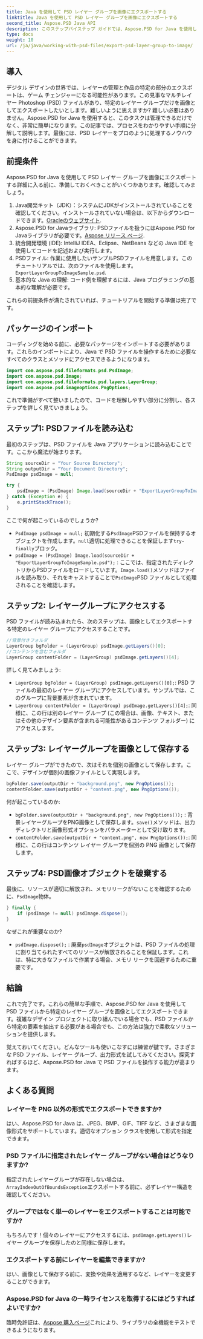 ```yaml
---
title: Java を使用して PSD レイヤー グループを画像にエクスポートする
linktitle: Java を使用して PSD レイヤー グループを画像にエクスポートする
second_title: Aspose.PSD Java API
description: このステップバイステップ ガイドでは、Aspose.PSD for Java を使用して PSD レイヤー グループを画像にエクスポートする方法を学習します。開発者やデザイナーに最適です。
type: docs
weight: 10
url: /ja/java/working-with-psd-files/export-psd-layer-group-to-image/
---
```

## 導入

デジタル デザインの世界では、レイヤーの管理と作品の特定の部分のエクスポートは、ゲーム チェンジャーになる可能性があります。この見事なマルチレイヤー Photoshop (PSD) ファイルがあり、特定のレイヤー グループだけを画像としてエクスポートしたいとします。難しいように思えますか? 難しい必要はありません。Aspose.PSD for Java を使用すると、このタスクは管理できるだけでなく、非常に簡単になります。この記事では、プロセスをわかりやすい手順に分解して説明します。最後には、PSD レイヤーをプロのように処理するノウハウを身に付けることができます。

## 前提条件

Aspose.PSD for Java を使用して PSD レイヤー グループを画像にエクスポートする詳細に入る前に、準備しておくべきことがいくつかあります。確認してみましょう。

1.  Java開発キット（JDK）：システムにJDKがインストールされていることを確認してください。インストールされていない場合は、以下からダウンロードできます。[Oracleのウェブサイト](https://www.oracle.com/java/technologies/javase-downloads.html).
2. Aspose.PSD for Javaライブラリ: PSDファイルを扱うにはAspose.PSD for Javaライブラリが必要です。[Aspose リリース ページ](https://releases.aspose.com/psd/java/).
3. 統合開発環境 (IDE): IntelliJ IDEA、Eclipse、NetBeans などの Java IDE を使用してコードを記述および実行します。
4.  PSDファイル: 作業に使用したいサンプルPSDファイルを用意します。このチュートリアルでは、次のファイルを使用します。`ExportLayerGroupToImageSample.psd`.
5. 基本的な Java の理解: コード例を理解するには、Java プログラミングの基本的な理解が必要です。

これらの前提条件が満たされていれば、チュートリアルを開始する準備は完了です。

## パッケージのインポート

コーディングを始める前に、必要なパッケージをインポートする必要があります。これらのインポートにより、Java で PSD ファイルを操作するために必要なすべてのクラスとメソッドにアクセスできるようになります。

```java
import com.aspose.psd.fileformats.psd.PsdImage;
import com.aspose.psd.Image;
import com.aspose.psd.fileformats.psd.layers.LayerGroup;
import com.aspose.psd.imageoptions.PngOptions;
```

これで準備がすべて整いましたので、コードを理解しやすい部分に分割し、各ステップを詳しく見ていきましょう。

## ステップ1: PSDファイルを読み込む

最初のステップは、PSD ファイルを Java アプリケーションに読み込むことです。ここから魔法が始まります。

```java
String sourceDir = "Your Source Directory";
String outputDir = "Your Document Directory";
PsdImage psdImage = null;

try {
    psdImage = (PsdImage) Image.load(sourceDir + "ExportLayerGroupToImageSample.psd");
} catch (Exception e) {
    e.printStackTrace();
}
```

ここで何が起こっているのでしょうか?
- `PsdImage psdImage = null;` 初期化する`PsdImage`PSDファイルを保持するオブジェクトを作成します。`null`適切に処理できることを保証します`try-finally`ブロック。
- `psdImage = (PsdImage) Image.load(sourceDir + "ExportLayerGroupToImageSample.psd");` : ここでは、指定されたディレクトリからPSDファイルをロードしています。`Image.load()`メソッドはファイルを読み取り、それをキャストすることで`PsdImage`PSD ファイルとして処理されることを確認します。

## ステップ2: レイヤーグループにアクセスする

PSD ファイルが読み込まれたら、次のステップは、画像としてエクスポートする特定のレイヤー グループにアクセスすることです。

```java
//背景付きフォルダ
LayerGroup bgFolder = (LayerGroup) psdImage.getLayers()[0];
//コンテンツを含むフォルダ
LayerGroup contentFolder = (LayerGroup) psdImage.getLayers()[4];
```

詳しく見てみましょう:
- `LayerGroup bgFolder = (LayerGroup) psdImage.getLayers()[0];`: PSD ファイルの最初のレイヤー グループにアクセスしています。サンプルでは、このグループに背景要素が含まれています。
- `LayerGroup contentFolder = (LayerGroup) psdImage.getLayers()[4];`: 同様に、この行は別のレイヤー グループ (この場合は、画像、テキスト、またはその他のデザイン要素が含まれる可能性があるコンテンツ フォルダー) にアクセスします。

## ステップ3: レイヤーグループを画像として保存する

レイヤー グループができたので、次はそれを個別の画像として保存します。ここで、デザインが個別の画像ファイルとして実現します。

```java
bgFolder.save(outputDir + "background.png", new PngOptions());
contentFolder.save(outputDir + "content.png", new PngOptions());
```

何が起こっているのか:
- `bgFolder.save(outputDir + "background.png", new PngOptions());` : 背景レイヤーグループをPNG画像として保存します。`save()`メソッドは、出力ディレクトリと画像形式オプションをパラメーターとして受け取ります。
- `contentFolder.save(outputDir + "content.png", new PngOptions());`: 同様に、この行はコンテンツ レイヤー グループを個別の PNG 画像として保存します。

## ステップ4: PSD画像オブジェクトを破棄する

最後に、リソースが適切に解放され、メモリリークがないことを確認するために、`PsdImage`物体。

```java
} finally {
    if (psdImage != null) psdImage.dispose();
}
```

なぜこれが重要なのか?
- `psdImage.dispose();` : 廃棄`psdImage`オブジェクトは、PSD ファイルの処理に割り当てられたすべてのリソースが解放されることを保証します。これは、特に大きなファイルで作業する場合、メモリ リークを回避するために重要です。

## 結論

これで完了です。これらの簡単な手順で、Aspose.PSD for Java を使用して PSD ファイルから特定のレイヤー グループを画像としてエクスポートできます。複雑なデザイン プロジェクトに取り組んでいる場合でも、PSD ファイルから特定の要素を抽出する必要がある場合でも、この方法は強力で柔軟なソリューションを提供します。

覚えておいてください。どんなツールも使いこなすには練習が鍵です。さまざまな PSD ファイル、レイヤー グループ、出力形式を試してみてください。探究すればするほど、Aspose.PSD for Java で PSD ファイルを操作する能力が高まります。

## よくある質問

### レイヤーを PNG 以外の形式でエクスポートできますか?
はい、Aspose.PSD for Java は、JPEG、BMP、GIF、TIFF など、さまざまな画像形式をサポートしています。適切なオプション クラスを使用して形式を指定できます。

### PSD ファイルに指定されたレイヤー グループがない場合はどうなりますか?
指定されたレイヤーグループが存在しない場合は、`ArrayIndexOutOfBoundsException`エクスポートする前に、必ずレイヤー構造を確認してください。

### グループではなく単一のレイヤーをエクスポートすることは可能ですか?
もちろんです！個々のレイヤーにアクセスするには、`psdImage.getLayers()`レイヤー グループを保存したのと同様に保存します。

### エクスポートする前にレイヤーを編集できますか?
はい、画像として保存する前に、変換や効果を適用するなど、レイヤーを変更することができます。

### Aspose.PSD for Java の一時ライセンスを取得するにはどうすればよいですか?
臨時免許証は、[Aspose 購入ページ](https://purchase.aspose.com/temporary-license/)これにより、ライブラリの全機能をテストできるようになります。